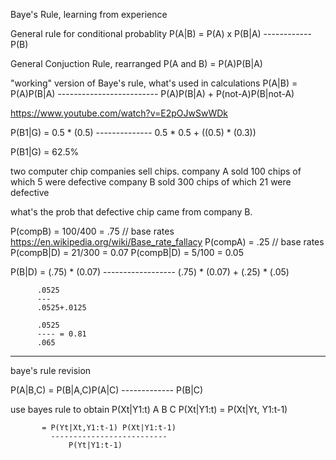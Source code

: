 Baye's Rule, learning from experience

General rule for conditional probablity
P(A|B) = P(A) x P(B|A)
         ------------
             P(B)

General Conjuction Rule, rearranged
P(A and B) = P(A)P(B|A)

"working" version of Baye's rule, what's used in calculations
P(A|B) = P(A)P(B|A)
        -------------------------
        P(A)P(B|A) + P(not-A)P(B|not-A)

https://www.youtube.com/watch?v=E2pOJwSwWDk

P(B1|G)   = 0.5 * (0.5)
           --------------
              0.5 * 0.5  + ((0.5) * (0.3))

P(B1|G) = 62.5%

two computer chip companies sell chips.
company A sold 100 chips of which 5 were defective
company B sold 300 chips of which 21 were defective

what's the prob that defective chip came from company B.

P(compB) = 100/400 = .75 // base rates  https://en.wikipedia.org/wiki/Base_rate_fallacy
P(compA) = .25 // base rates
P(compB|D) =  21/300 = 0.07
P(compB|D) = 5/100 = 0.05

P(B|D) = (.75) * (0.07)
         ------------------
          (.75) * (0.07) + (.25) * (.05)

          .0525
          ---
          .0525+.0125

          .0525
          ---- = 0.81
          .065


-------
baye's rule revision

P(A|B,C) = P(B|A,C)P(A|C)
           -------------
             P(B|C)

use bayes rule to obtain P(Xt|Y1:t)
               A   B     C
P(Xt|Y1:t) = P(Xt|Yt, Y1:t-1)

           = P(Yt|Xt,Y1:t-1) P(Xt|Y1:t-1)
             --------------------------
                 P(Yt|Y1:t-1)
